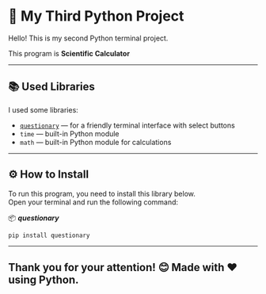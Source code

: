 # 🐍 My Third Python Project

Hello! This is my second Python terminal project.

This program is **Scientific Calculator**

---

## 📚 Used Libraries

I used some libraries:
 
- [`questionary`](https://github.com/tmbo/questionary) — for a friendly terminal interface with select buttons
- `time` — built-in Python module
- `math` — built-in Python module for calculations

---

## ⚙️ How to Install

To run this program, you need to install this library below.  
Open your terminal and run the following command:

📦 ***questionary***
```bash
pip install questionary
```


************

##  Thank you for your attention! 😊 Made with ❤️ using Python.
